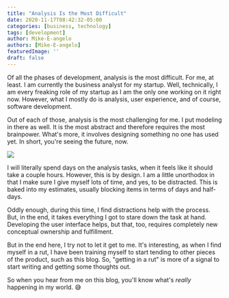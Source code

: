 ```yaml
---
title: "Analysis Is the Most Difficult"
date: 2020-11-17T08:42:32-05:00
categories: [business, technology]
tags: [development]
author: Mike-E-angelo
authors: [Mike-E-angelo]
featuredImage: ''
draft: false
---
```


Of all the phases of development, analysis is the most difficult.  For me, at least.  I am currently the business analyst for my startup.  Well, technically, I am every freaking role of my startup as I am the only one working on it right now.  However, what I mostly do is analysis, user experience, and of course, software development.

Out of each of those, analysis is the most challenging for me.  I put modeling in there as well.  It is the most abstract and therefore requires the most brainpower.  What's more, it involves designing something no one has used yet.  In short, you're seeing the future, now.

![](https://i.imgur.com/0p1bJHC.gif)

I will literally spend days on the analysis tasks, when it feels like it should take a couple hours.  However, this is  by design.  I am a little unorthodox in that I make sure I give myself lots of time, and yes, to be distracted.  This is baked into my estimates, usually blocking items in terms of days and half-days.

Oddly enough, during this time, I find distractions help with the process.  But, in the end, it takes everything I got to stare down the task at hand.  Developing the user interface helps, but that, too, requires completely new conceptual ownership and fulfillment.

But in the end here, I try not to let it get to me.  It's interesting, as when I find myself in a rut, I have been training myself to start tending to other pieces of the product, such as this blog.  So, "getting in a rut" is more of a signal to start writing and getting some thoughts out.

So when you hear from me on this blog, you'll know what's *really* happening in my world. 😅

